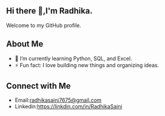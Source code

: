 ## Hi there 👋,I'm Radhika.

Welcome to my GitHub profile.

## About Me
- 🌱 I’m currently learning Python, SQL, and Excel.
- ⚡ Fun fact: I love building new things and organizing ideas. 

## Connect with Me
- Email:radhikasaini7675@gmail.com
- Linkedin:https://linkdin.com/in/RadhikaSaini
<!--
**Radhika4647/Radhika4647** is a ✨ _special_ ✨ repository because its `README.md` (this file) appears on your GitHub profile.

Here are some ideas to get you started:

- 🔭 I’m currently working on ...
- 🌱 I’m currently learning ...
- 👯 I’m looking to collaborate on ...
- 🤔 I’m looking for help with ...
- 💬 Ask me about ...
- 📫 How to reach me: ...
- 😄 Pronouns: ...
- ⚡ Fun fact: ...
-->
